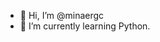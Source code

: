 - 👋 Hi, I’m @minaergc
- 🌱 I’m currently learning Python.

<!---
minaergc/minaergc is a ✨ special ✨ repository because its `README.md` (this file) appears on your GitHub profile.
You can click the Preview link to take a look at your changes.
--->
